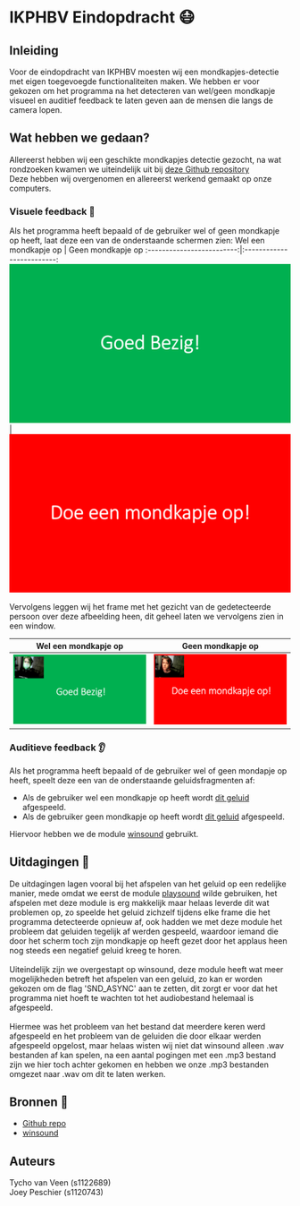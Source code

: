# IKPHBV Eindopdracht :mask:


## Inleiding 
Voor de eindopdracht van IKPHBV moesten wij een mondkapjes-detectie met eigen toegevoegde functionaliteiten maken.
We hebben er voor gekozen om het programma na het detecteren van wel/geen mondkapje visueel en auditief feedback te laten geven aan de mensen die langs de camera lopen.

## Wat hebben we gedaan?
Allereerst hebben wij een geschikte mondkapjes detectie gezocht, na wat rondzoeken kwamen we uiteindelijk uit bij [deze Github repository](https://github.com/its-harshil/face-mask-detector/tree/master) <br>
Deze hebben wij overgenomen en allereerst werkend gemaakt op onze computers.


### Visuele feedback :eyes:
Als het programma heeft bepaald of de gebruiker wel of geen mondkapje op heeft, laat deze een van de onderstaande schermen zien:
Wel een mondkapje op       |  Geen mondkapje op
:-------------------------:|:-------------------------:
![](./Programma/groen.png)             |  ![](./Programma/rood.png)


Vervolgens leggen wij het frame met het gezicht van de gedetecteerde persoon over deze afbeelding heen, dit geheel laten we vervolgens zien in een window.

Wel een mondkapje op       |  Geen mondkapje op
:------------------------------------------------:|:------------------------------------------------:
![](./readme-afbeeldingen/groen_voorbeeld.png)      |  ![](./readme-afbeeldingen/rood_voorbeeld.png)  


### Auditieve feedback :ear:
Als het programma heeft bepaald of de gebruiker wel of geen mondapje op heeft, speelt deze een van de onderstaande geluidsfragmenten af:
<br>
* Als de gebruiker wel een mondkapje op heeft wordt [dit geluid](https://drive.google.com/file/d/1yFaovLgFu52kqvrA31P-WKFD5xyCLCua/view?usp=sharing) afgespeeld.
* Als de gebruiker geen mondkapje op heeft wordt [dit geluid](https://drive.google.com/file/d/18Kpk6sc696pDC5RA8c_lALSj8hmwShi0/view?usp=sharing) afgespeeld. <br>

Hiervoor hebben we de module [winsound](https://docs.python.org/3/library/winsound.html) gebruikt.

## Uitdagingen :muscle:
De uitdagingen lagen vooral bij het afspelen van het geluid op een redelijke manier, mede omdat we eerst de module [playsound](https://pypi.org/project/playsound/) wilde gebruiken, het afspelen met deze module is erg makkelijk maar helaas leverde dit wat problemen op, zo speelde het geluid zichzelf tijdens elke frame die het programma detecteerde opnieuw af, ook hadden we met deze module het probleem dat geluiden tegelijk af werden gespeeld, waardoor iemand die door het scherm toch zijn mondkapje op heeft gezet door het applaus heen nog steeds een negatief geluid kreeg te horen.<br><br>
Uiteindelijk zijn we overgestapt op winsound, deze module heeft wat meer mogelijkheden betreft het afspelen van een geluid, zo kan er worden gekozen om de flag 'SND_ASYNC' aan te zetten, dit zorgt er voor dat het programma niet hoeft te wachten tot het audiobestand helemaal is afgespeeld. <br><br>
Hiermee was het probleem van het bestand dat meerdere keren werd afgespeeld en het probleem van de geluiden die door elkaar werden afgespeeld opgelost, maar helaas wisten wij niet dat winsound alleen .wav bestanden af kan spelen, na een aantal pogingen met een .mp3 bestand zijn we hier toch achter gekomen en hebben we onze .mp3 bestanden omgezet naar .wav om dit te laten werken.


## Bronnen :bookmark_tabs:
* [Github repo](https://github.com/its-harshil/face-mask-detector/tree/master)
* [winsound](https://docs.python.org/3/library/winsound.html)

## Auteurs
Tycho van Veen (s1122689)<br>
Joey Peschier (s1120743)
